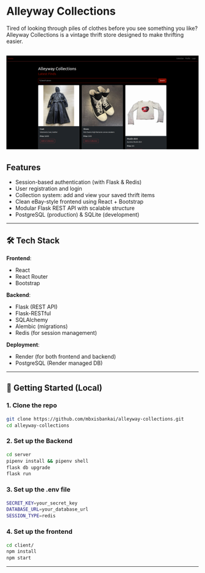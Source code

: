 # Alleyway Collections

Tired of looking through piles of clothes before you see something you like? Alleyway Collections is a vintage thrift store designed to make thrifting easier.

![Alleyway Collections](/assets/Screenshot%20from%202025-06-28%2012-28-09.png "HomePage")
---

## Features

- Session-based authentication (with Flask & Redis)
- User registration and login
- Collection system: add and view your saved thrift items
- Clean eBay-style frontend using React + Bootstrap
- Modular Flask REST API with scalable structure
- PostgreSQL (production) & SQLite (development)

---

## 🛠 Tech Stack

**Frontend**:
- React
- React Router
- Bootstrap

**Backend**:
- Flask (REST API)
- Flask-RESTful
- SQLAlchemy
- Alembic (migrations)
- Redis (for session management)

**Deployment**:
- Render (for both frontend and backend)
- PostgreSQL (Render managed DB)

---

## 🚀 Getting Started (Local)

### 1. Clone the repo

```bash
git clone https://github.com/mbxisbankai/alleyway-collections.git
cd alleyway-collections
```

### 2. Set up the Backend

```bash
cd server
pipenv install && pipenv shell
flask db upgrade
flask run
```

### 3. Set up the .env file

```bash
SECRET_KEY=your_secret_key
DATABASE_URL=your_database_url
SESSION_TYPE=redis
```

### 4. Set up the frontend

```bash
cd client/
npm install
npm start
```
---